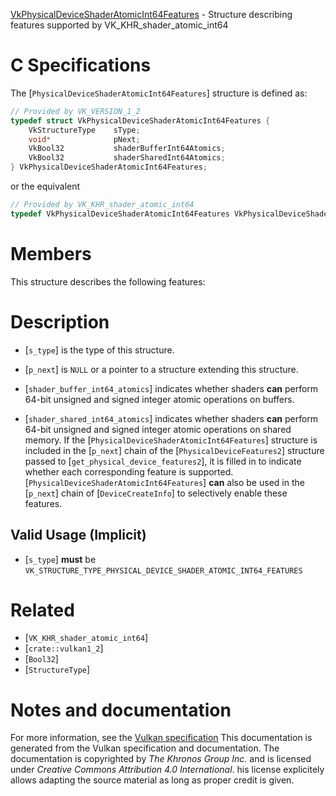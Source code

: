 [VkPhysicalDeviceShaderAtomicInt64Features](https://www.khronos.org/registry/vulkan/specs/1.3-extensions/man/html/VkPhysicalDeviceShaderAtomicInt64Features.html) - Structure describing features supported by VK_KHR_shader_atomic_int64

# C Specifications
The [`PhysicalDeviceShaderAtomicInt64Features`] structure is defined as:
```c
// Provided by VK_VERSION_1_2
typedef struct VkPhysicalDeviceShaderAtomicInt64Features {
    VkStructureType    sType;
    void*              pNext;
    VkBool32           shaderBufferInt64Atomics;
    VkBool32           shaderSharedInt64Atomics;
} VkPhysicalDeviceShaderAtomicInt64Features;
```
or the equivalent
```c
// Provided by VK_KHR_shader_atomic_int64
typedef VkPhysicalDeviceShaderAtomicInt64Features VkPhysicalDeviceShaderAtomicInt64FeaturesKHR;
```

# Members
This structure describes the following features:

# Description
- [`s_type`] is the type of this structure.
- [`p_next`] is `NULL` or a pointer to a structure extending this structure.

- [`shader_buffer_int64_atomics`] indicates whether shaders  **can**  perform 64-bit unsigned and signed integer atomic operations on buffers.
- [`shader_shared_int64_atomics`] indicates whether shaders  **can**  perform 64-bit unsigned and signed integer atomic operations on shared memory.
If the [`PhysicalDeviceShaderAtomicInt64Features`] structure is included in the [`p_next`] chain of the
[`PhysicalDeviceFeatures2`] structure passed to
[`get_physical_device_features2`], it is filled in to indicate whether each
corresponding feature is supported.
[`PhysicalDeviceShaderAtomicInt64Features`] **can**  also be used in the [`p_next`] chain of
[`DeviceCreateInfo`] to selectively enable these features.
## Valid Usage (Implicit)
-  [`s_type`] **must**  be `VK_STRUCTURE_TYPE_PHYSICAL_DEVICE_SHADER_ATOMIC_INT64_FEATURES`

# Related
- [`VK_KHR_shader_atomic_int64`]
- [`crate::vulkan1_2`]
- [`Bool32`]
- [`StructureType`]

# Notes and documentation
For more information, see the [Vulkan specification](https://www.khronos.org/registry/vulkan/specs/1.3-extensions/html/vkspec.html)
This documentation is generated from the Vulkan specification and documentation.
The documentation is copyrighted by *The Khronos Group Inc.* and is licensed under *Creative Commons Attribution 4.0 International*.
his license explicitely allows adapting the source material as long as proper credit is given.
        